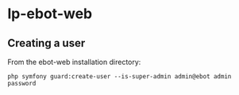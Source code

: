 lp-ebot-web
===

Creating a user
---

From the ebot-web installation directory:
```
php symfony guard:create-user --is-super-admin admin@ebot admin password
```

